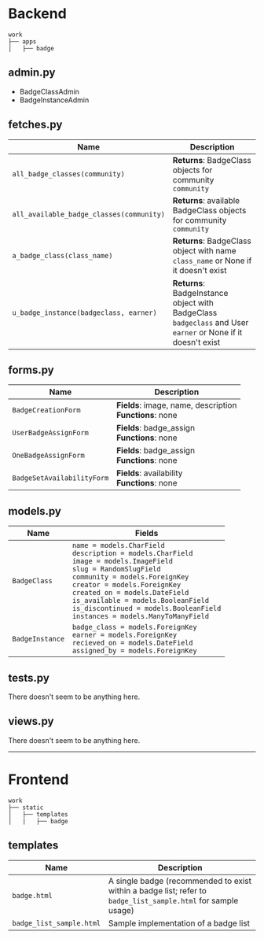 # Backend
    work
    ├── apps
    │   ├── badge

## admin.py
* BadgeClassAdmin
* BadgeInstanceAdmin

## fetches.py
Name | Description
--- | ---
`all_badge_classes(community)` | **Returns**: BadgeClass objects for community `community`
`all_available_badge_classes(community)` | **Returns**: available BadgeClass objects for community `community`
`a_badge_class(class_name)` | **Returns**: BadgeClass object with name `class_name` or None if it doesn't exist
`u_badge_instance(badgeclass, earner)` | **Returns**: BadgeInstance object with BadgeClass `badgeclass` and User `earner` or None if it doesn't exist

## forms.py
Name | Description
--- | ---
`BadgeCreationForm` | **Fields**: image, name, description<br>**Functions**: none
`UserBadgeAssignForm` | **Fields**: badge_assign<br>**Functions**: none
`OneBadgeAssignForm` | **Fields**: badge_assign<br>**Functions**: none
`BadgeSetAvailabilityForm` | **Fields**: availability<br>**Functions**: none

## models.py
Name | Fields
--- | ---
`BadgeClass` | `name = models.CharField`<br/>`description = models.CharField`<br/>`image = models.ImageField`<br/>`slug = RandomSlugField`<br/>`community = models.ForeignKey`<br/>`creator = models.ForeignKey`<br/>`created_on = models.DateField`<br/>`is_available = models.BooleanField`<br/>`is_discontinued = models.BooleanField`<br/>`instances = models.ManyToManyField`
`BadgeInstance` | `badge_class = models.ForeignKey`<br/>`earner = models.ForeignKey`<br/>`recieved_on = models.DateField`<br/>`assigned_by = models.ForeignKey`

## tests.py
There doesn't seem to be anything here.

## views.py
There doesn't seem to be anything here.

---
# Frontend

    work
    ├── static
    │   ├── templates
    │   |   ├── badge

## templates
Name | Description
--- | ---
`badge.html` | A single badge (recommended to exist within a badge list; refer to `badge_list_sample.html` for sample usage)
`badge_list_sample.html` | Sample implementation of a badge list
